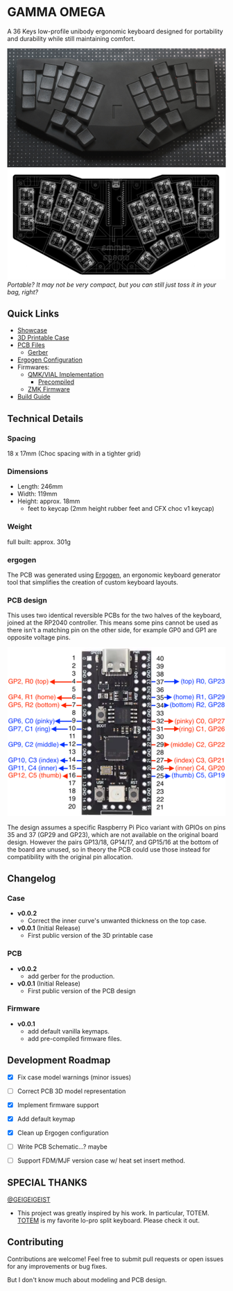 # GAMMA OMEGA

A 36 Keys low-profile unibody ergonomic keyboard designed for portability and durability while still maintaining comfort.

![Gamma-Omega](images/gamma.jpg)
![Gamma-Omega-Wireframe](images/wireframe.png)
*Portable? It may not be very compact, but you can still just toss it in your bag, right?*

## Quick Links

- [Showcase](images/showcase.md)
- [3D Printable Case](cases/)
- [PCB Files](pcb/)
  - [Gerber](pcb/gerber/)
- [Ergogen Configuration](ergogen/README.md)
- Firmwares:
  - [QMK/VIAL Implementation](firmwares/QMK/gamma_omega/)
    - [Precompiled](firmwares/precompiled/)
  - [ZMK Firmware](https://github.com/unspecworks/zmk-config-gamma-omega)
- [Build Guide](BUILD_GUIDE.md)

## Technical Details

### Spacing

18 x 17mm (Choc spacing with in a tighter grid)

### Dimensions

 - Length: 246mm
 -  Width: 119mm
 - Height: approx. 18mm 
   - feet to keycap (2mm height rubber feet and CFX choc v1 keycap)

### Weight

full built: approx. 301g

### ergogen

The PCB was generated using [Ergogen](https://github.com/ergogen/ergogen), an ergonomic keyboard generator tool that simplifies the creation of custom keyboard layouts.

### PCB design

This uses two identical reversible PCBs for the two halves of the keyboard, joined at the RP2040 controller.
This means some pins cannot be used as there isn't a matching pin on the other side,
for example GP0 and GP1 are opposite voltage pins.

![GPIO usage](images/black-raspberry-pi-pico-pins.png)

The design assumes a specific Raspberry Pi Pico variant with GPIOs on pins 35 and 37 (GP29 and GP23),
which are not available on the original board design.
However the pairs GP13/18, GP14/17, and GP15/16 at the bottom of the board are unused,
so in theory the PCB could use those instead for compatibility with the original pin allocation.


## Changelog

### Case
- **v0.0.2**
  - Correct the inner curve's unwanted thickness on the top case.
- **v0.0.1** (Initial Release)
  - First public version of the 3D printable case

### PCB
- **v0.0.2**
  - add gerber for the production.
- **v0.0.1** (Initial Release)
  - First public version of the PCB design

### Firmware
 - **v0.0.1**
   - add default vanilla keymaps.
   - add pre-compiled firmware files.

## Development Roadmap

- [x] Fix case model warnings (minor issues)
- [ ] Correct PCB 3D model representation
- [x] Implement firmware support
- [x] Add default keymap
- [x] Clean up Ergogen configuration
- [ ] Write PCB Schematic...? maybe
- [ ] Support FDM/MJF version case w/ heat set insert method.


## SPECIAL THANKS 

[@GEIGEIGEIST](https://github.com/GEIGEIGEIST)
- This project was greatly inspired by his work. In particular, TOTEM. [TOTEM](https://github.com/GEIGEIGEIST/totem) is my favorite lo-pro split keyboard. Please check it out.​​​​​​​​​​​​​​​​

## Contributing

Contributions are welcome! Feel free to submit pull requests or open issues for any improvements or bug fixes.

But I don't know much about modeling and PCB design.
